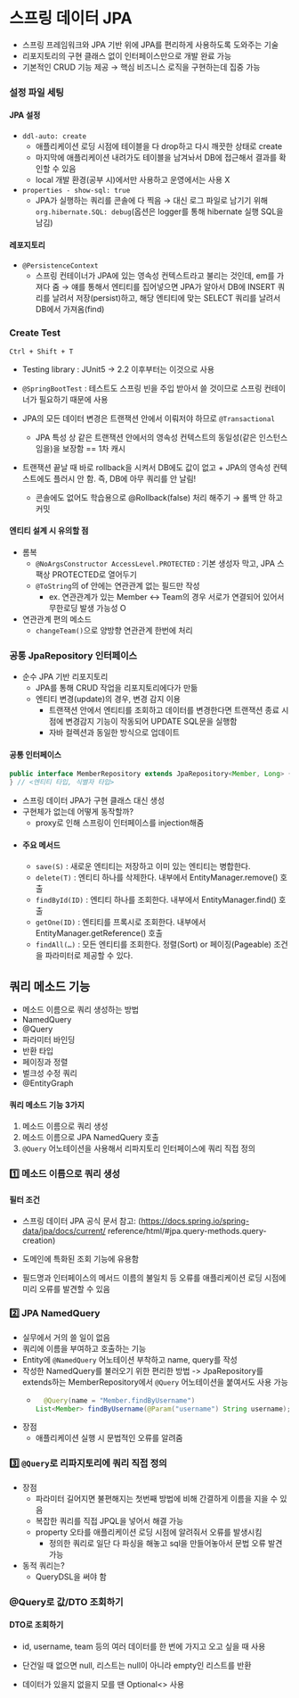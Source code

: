 # 스프링 데이터 JPA

- 스프링 프레임워크와 JPA 기반 위에 JPA를 편리하게 사용하도록 도와주는 기술
- 리포지토리의 구현 클래스 없이 인터페이스만으로 개발 완료 가능
- 기본적인 CRUD 기능 제공 → 핵심 비즈니스 로직을 구현하는데 집중 가능

### 설정 파일 세팅

#### JPA 설정

- `ddl-auto: create`
  - 애플리케이션 로딩 시점에 테이블을 다 drop하고 다시 깨끗한 상태로 create
  - 마지막에 애플리케이션 내려가도 테이블을 남겨놔서 DB에 접근해서 결과를 확인할 수 있음
  - local 개발 환경(공부 시)에서만 사용하고 운영에서는 사용 X
- `properties - show-sql: true`
  - JPA가 실행하는 쿼리를 콘솔에 다 찍음 → 대신 로그 파일로 남기기 위해 `org.hibernate.SQL: debug`(옵션은 logger를 통해 hibernate 실행 SQL을 남김)

#### 레포지토리

- `@PersistenceContext`
  - 스프링 컨테이너가 JPA에 있는 영속성 컨텍스트라고 불리는 것인데, em를 가져다 줌 → 얘를 통해서 엔티티를 집어넣으면 JPA가 알아서 DB에 INSERT 쿼리를 날려서 저장(persist)하고, 해당 엔티티에 맞는 SELECT 쿼리를 날려서 DB에서 가져옴(find)

### Create Test

`Ctrl + Shift + T`

- Testing library : JUnit5 -> 2.2 이후부터는 이것으로 사용
- `@SpringBootTest` : 테스트도 스프링 빈을 주입 받아서 쓸 것이므로 스프링 컨테이너가 필요하기 때문에 사용

- JPA의 모든 데이터 변경은 트랜잭션 안에서 이뤄저야 하므로 `@Transactional`
  - JPA 특성 상 같은 트랜잭션 안에서의 영속성 컨텍스트의 동일성(같은 인스턴스임을)을 보장함 == 1차 캐시
- 트랜잭션 끝날 때 바로 rollback을 시켜서 DB에도 값이 없고 + JPA의 영속성 컨텍스트에도 플러시 안 함. 즉, DB에 아무 쿼리를 안 날림!
  - 콘솔에도 없어도 학습용으로 @Rollback(false) 처리 해주기 → 롤백 안 하고 커밋

#### 엔티티 설계 시 유의할 점

- 롬복
  - `@NoArgsConstructor AccessLevel.PROTECTED` : 기본 생성자 막고, JPA 스팩상 PROTECTED로 열어두기
  - `@ToString`의 of 안에는 연관관계 없는 필드만 작성
    - ex. 연관관계가 있는 Member <-> Team의 경우 서로가 연결되어 있어서 무한로딩 발생 가능성 O
- 연관관계 편의 메소드
  - `changeTeam()`으로 양방향 연관관계 한번에 처리

### 공통 JpaRepository 인터페이스

- 순수 JPA 기반 리포지토리
  - JPA를 통해 CRUD 작업을 리포지토리에다가 만듦
  - 엔티티 변경(update)의 경우, 변경 감지 이용
    - 트랜잭션 안에서 엔티티를 조회하고 데이터를 변경한다면 트랜잭션 종료 시점에 변경감지 기능이 작동되어 UPDATE SQL문을 실행함
    - 자바 컬렉션과 동일한 방식으로 업데이트

#### 공통 인터페이스

```java
public interface MemberRepository extends JpaRepository<Member, Long> {
} // <엔티티 타입, 식별자 타입>
```

- 스프링 데이터 JPA가 구현 클래스 대신 생성
- 구현체가 없는데 어떻게 동작할까?
  - proxy로 인해 스프링이 인터페이스를 injection해줌
- #### 주요 메서드
  - `save(S)` : 새로운 엔티티는 저장하고 이미 있는 엔티티는 병합한다.
  - `delete(T)` : 엔티티 하나를 삭제한다. 내부에서 EntityManager.remove() 호출
  - `findById(ID)` : 엔티티 하나를 조회한다. 내부에서 EntityManager.find() 호출
  - `getOne(ID)` : 엔티티를 프록시로 조회한다. 내부에서 EntityManager.getReference() 호출
  - `findAll(…)` : 모든 엔티티를 조회한다. 정렬(Sort) or 페이징(Pageable) 조건을 파라미터로 제공할 수 있다.

## 쿼리 메소드 기능

- 메소드 이름으로 쿼리 생성하는 방법
- NamedQuery
- @Query
- 파라미터 바인딩
- 반환 타입
- 페이징과 정렬
- 벌크성 수정 쿼리
- @EntityGraph

#### 쿼리 메소드 기능 3가지

1. 메소드 이름으로 쿼리 생성
2. 메소드 이름으로 JPA NamedQuery 호출
3. `@Query` 어노테이션을 사용해서 리파지토리 인터페이스에 쿼리 직접 정의

### 1️⃣ 메소드 이름으로 쿼리 생성

#### 필터 조건

- 스프링 데이터 JPA 공식 문서 참고: (https://docs.spring.io/spring-data/jpa/docs/current/
  reference/html/#jpa.query-methods.query-creation)

- 도메인에 특화된 조회 기능에 유용함
- 필드명과 인터페이스의 메서드 이름의 불일치 등 오류를 애플리케이션 로딩 시점에 미리 오류를 발견할 수 있음

### 2️⃣ JPA NamedQuery

- 실무에서 거의 쓸 일이 없음
- 쿼리에 이름을 부여하고 호출하는 기능
- Entity에 `@NamedQuery` 어노테이션 부착하고 name, query를 작성
- 작성한 NamedQuery를 불러오기 위한 편리한 방법 -> JpaRepository를 extends하는 MemberRepository에서 `@Query` 어노테이션을 붙여서도 사용 가능
  - ```java
      @Query(name = "Member.findByUsername")
    List<Member> findByUsername(@Param("username") String username);
    ```
- 장점
  - 애플리케이션 실행 시 문법적인 오류를 알려줌

### 3️⃣ `@Query`로 리파지토리에 쿼리 직접 정의

- 장점
  - 파라미터 길어지면 불편해지는 첫번째 방법에 비해 간결하게 이름을 지을 수 있음
  - 복잡한 쿼리를 직접 JPQL을 넣어서 해결 가능
  - property 오타를 애플리케이션 로딩 시점에 알려줘서 오류를 발생시킴
    - 정의한 쿼리로 일단 다 파싱을 해놓고 sql을 만들어놓아서 문법 오류 발견 가능
- 동적 쿼리는?
  - QueryDSL을 써야 함

### @Query로 값/DTO 조회하기

#### DTO로 조회하기

- id, username, team 등의 여러 데이터를 한 번에 가지고 오고 싶을 때 사용

- 단건일 때 없으면 null, 리스트는 null이 아니라 empty인 리스트를 반환
- 데이터가 있을지 없을지 모를 땐 Optional<> 사용
